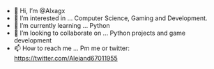 - 👋 Hi, I’m @Alxagx
- 👀 I’m interested in ... Computer Science, Gaming and Development.
- 🌱 I’m currently learning ... Python
- 💞️ I’m looking to collaborate on ... Python projects and game development
- 📫 How to reach me ... Pm me or twitter: https://twitter.com/Alejand67011955

<!---
Alxagx/Alxagx is a ✨ special ✨ repository because its `README.md` (this file) appears on your GitHub profile.
You can click the Preview link to take a look at your changes.
--->
